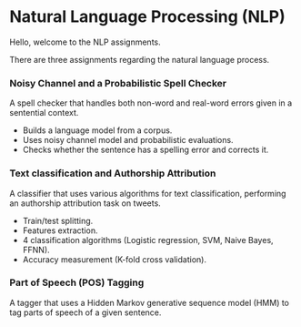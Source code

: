 # Natural Language Processing (NLP)

Hello,  welcome to the NLP assignments.

There are three assignments regarding the natural language process.


### Noisy Channel and a Probabilistic Spell Checker
A spell checker that handles both non-word and real-word errors given in a sentential context.
- Builds a language model from a corpus.
- Uses noisy channel model and probabilistic evaluations.
- Checks whether the sentence has a spelling error and corrects it.

### Text classification and Authorship Attribution
A classifier that uses various algorithms for text classification, performing an authorship attribution task on tweets.
- Train/test splitting.
- Features extraction.
- 4 classification algorithms (Logistic regression, SVM, Naive Bayes, FFNN).
- Accuracy measurement (K-fold cross validation).


### Part of Speech (POS) Tagging
A tagger that uses a Hidden Markov generative sequence model (HMM) to tag parts of speech of a given sentence.





